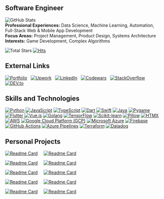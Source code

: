 ## **Software Engineer**

![GitHub Stats](https://github-readme-streak-stats.herokuapp.com/?user=castilloglenn&theme=dark&hide_border=true&date_format=M%20j%5B%2C%20Y%5D&mode=weekly&disable_animations=true&background=0D1118)<br>
**Professional Experiences:** Data Science, Machine Learning, Automation, Full-Stack Web & Mobile App Development<br>
**Focus Areas:** Project Management, Product Design, Systems Architecture<br>
**Interests:** Game Development, Complex Algorithms

![Total Stars](https://img.shields.io/github/stars/castilloglenn?style=flat&label=Stars&logo=github)
[![Hits](https://hits.seeyoufarm.com/api/count/incr/badge.svg?url=https%3A%2F%2Fgithub.com%2Fcastilloglenn&count_bg=%230085EA&title_bg=%23555555&icon=github.svg&icon_color=%23FFFFFF&title=Visits&edge_flat=false)](https://hits.seeyoufarm.com)

## **External Links**

[![Portfolio](https://img.shields.io/badge/Portfolio-000000?style=flat&logo=icloud&logoColor=white)](https://castilloglenn.github.io/)
&nbsp;
[![Upwork](https://img.shields.io/badge/Upwork-238636?style=flat&logo=upwork&logoColor=white)](https://www.upwork.com/freelancers/~0134c73d8fad9c2581)
&nbsp;
[![LinkedIn](https://img.shields.io/badge/LinkedIn-0A66C2?style=flat&logo=linkedin&logoColor=white)](https://www.linkedin.com/in/castilloglenn)
&nbsp;
[![Codewars](https://img.shields.io/badge/Codewars-B1361E?style=flat&logo=codewars&logoColor=white)](https://www.codewars.com/users/castilloglenn)
&nbsp;
[![StackOverflow](https://img.shields.io/badge/StackOverflow-F58025?style=flat&logo=stackoverflow&logoColor=white)](https://stackoverflow.com/users/12091931/glenn)
&nbsp;
[![DEV.to](https://img.shields.io/badge/DEV.to-000000?style=flat&logo=devdotto&logoColor=white)](https://dev.to/castilloglenn)


## **Skills and Technologies**

[![Python](https://img.shields.io/badge/Python-3776AB?style=flat&logo=python&logoColor=white)](https://www.linkedin.com/in/castilloglenn)
[![JavaScript](https://img.shields.io/badge/JavaScript-F7DF1C?style=flat&logo=javascript&logoColor=black)](https://www.linkedin.com/in/castilloglenn)
[![TypeScript](https://img.shields.io/badge/TypeScript-007ACC?style=flat&logo=typescript&logoColor=white)](https://www.linkedin.com/in/castilloglenn)
[![Dart](https://img.shields.io/badge/Dart-00B8D9?style=flat&logo=dart&logoColor=white)](https://www.linkedin.com/in/castilloglenn)
[![Swift](https://img.shields.io/badge/Swift-F05138?style=flat&logo=swift&logoColor=white)](https://www.linkedin.com/in/castilloglenn)
[![Java](https://img.shields.io/badge/Java-007396?style=flat&logo=java&logoColor=white)](https://www.linkedin.com/in/castilloglenn)
[![Pygame](https://img.shields.io/badge/Pygame-F9C5D1?style=flat&logo=pygame&logoColor=black)](https://www.linkedin.com/in/castilloglenn)
[![Flutter](https://img.shields.io/badge/Flutter-02569B?style=flat&logo=flutter&logoColor=white)](https://www.linkedin.com/in/castilloglenn)
[![Vue.js](https://img.shields.io/badge/Vue.js-4FC08D?style=flat&logo=vue.js&logoColor=white)](https://www.linkedin.com/in/castilloglenn)
[![Golang](https://img.shields.io/badge/Go-00ADD8?style=flat&logo=go&logoColor=white)](https://www.linkedin.com/in/castilloglenn)
[![TensorFlow](https://img.shields.io/badge/TensorFlow-FF6F00?style=flat&logo=tensorflow&logoColor=white)](https://www.linkedin.com/in/castilloglenn)
[![Scikit-learn](https://img.shields.io/badge/Scikit--learn-F7931E?style=flat&logo=scikit-learn&logoColor=white)](https://www.linkedin.com/in/castilloglenn)
[![Pillow](https://img.shields.io/badge/Pillow-FF8C00?style=flat&logo=pillow&logoColor=white)](https://www.linkedin.com/in/castilloglenn)
[![HTMX](https://img.shields.io/badge/HTMX-004A7C?style=flat&logo=htmx&logoColor=white)](https://www.linkedin.com/in/castilloglenn)
[![AWS](https://img.shields.io/badge/AWS-232F3E?style=flat&logo=amazonaws&logoColor=white)](https://www.linkedin.com/in/castilloglenn)
[![Google Cloud Platform (GCP)](https://img.shields.io/badge/Google%20Cloud-4285F4?style=flat&logo=google-cloud&logoColor=white)](https://www.linkedin.com/in/castilloglenn)
[![Microsoft Azure](https://img.shields.io/badge/Azure-0078D4?style=flat&logo=microsoftazure&logoColor=white)](https://www.linkedin.com/in/castilloglenn)
[![Firebase](https://img.shields.io/badge/Firebase-FFCA28?style=flat&logo=firebase&logoColor=black)](https://www.linkedin.com/in/castilloglenn)
[![GitHub Actions](https://img.shields.io/badge/GitHub%20Actions-2088FF?style=flat&logo=github-actions&logoColor=white)](https://www.linkedin.com/in/castilloglenn)
[![Azure Pipelines](https://img.shields.io/badge/Azure%20Pipelines-0078D4?style=flat&logo=azure-devops&logoColor=white)](https://www.linkedin.com/in/castilloglenn)
[![Terraform](https://img.shields.io/badge/Terraform-7B42BC?style=flat&logo=terraform&logoColor=white)](https://www.linkedin.com/in/castilloglenn)
[![Datadog](https://img.shields.io/badge/Datadog-6354F2?style=flat&logo=datadog&logoColor=white)](https://www.linkedin.com/in/castilloglenn)

## **Personal Projects**
[![Readme Card](https://github-readme-stats.vercel.app/api/pin/?username=castilloglenn&repo=entrepinoy&theme=dark&hide_border=true)](https://github.com/castilloglenn/entrepinoy)&nbsp;&nbsp;&nbsp;&nbsp;&nbsp;[![Readme Card](https://github-readme-stats.vercel.app/api/pin/?username=castilloglenn&repo=slime-smashers&theme=dark&hide_border=true)](https://github.com/castilloglenn/slime-smashers)

[![Readme Card](https://github-readme-stats.vercel.app/api/pin/?username=castilloglenn&repo=shell-scripts&theme=dark&hide_border=true)](https://github.com/castilloglenn/shell-scripts)&nbsp;&nbsp;&nbsp;&nbsp;&nbsp;[![Readme Card](https://github-readme-stats.vercel.app/api/pin/?username=castilloglenn&repo=retail-sales-system&theme=dark&hide_border=true)](https://github.com/castilloglenn/retail-sales-system)

[![Readme Card](https://github-readme-stats.vercel.app/api/pin/?username=castilloglenn&repo=fred-gen-merch-system&theme=dark&hide_border=true)](https://github.com/castilloglenn/fred-gen-merch-system)&nbsp;&nbsp;&nbsp;&nbsp;&nbsp;[![Readme Card](https://github-readme-stats.vercel.app/api/pin/?username=castilloglenn&repo=task-logger&theme=dark&hide_border=true)](https://github.com/castilloglenn/task-logger)

[![Readme Card](https://github-readme-stats.vercel.app/api/pin/?username=castilloglenn&repo=enrollment-system&theme=dark&hide_border=true)](https://github.com/castilloglenn/enrollment-system)&nbsp;&nbsp;&nbsp;&nbsp;&nbsp;[![Readme Card](https://github-readme-stats.vercel.app/api/pin/?username=castilloglenn&repo=ecom-project&theme=dark&hide_border=true)](https://github.com/castilloglenn/ecom-project)


[![Readme Card](https://github-readme-stats.vercel.app/api/pin/?username=castilloglenn&repo=castilloglenn.github.io&theme=dark&hide_border=true)](https://github.com/castilloglenn/castilloglenn.github.io)&nbsp;&nbsp;&nbsp;&nbsp;&nbsp;[![Readme Card](https://github-readme-stats.vercel.app/api/pin/?username=castilloglenn&repo=neko&theme=dark&hide_border=true)](https://github.com/castilloglenn/neko)
